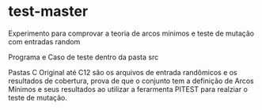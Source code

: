 # test-master
Experimento para comprovar a teoria de arcos minimos e teste de mutação com entradas random

Programa e Caso de teste dentro da pasta src

Pastas C Original até C12 são os arquivos de entrada randômicos e os resultados de cobertura, prova de que o conjunto tem a definição de Arcos Mínimos e seus resultados ao utilizar a ferarmenta PITEST para realziar o teste de mutação.
